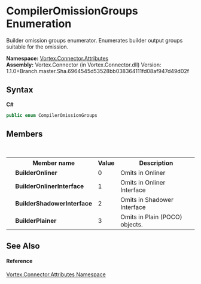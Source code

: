 # CompilerOmissionGroups Enumeration
 

Builder omission groups enumerator. Enumerates builder output groups suitable for the omission.

**Namespace:**&nbsp;<a href="N_Vortex_Connector_Attributes.md">Vortex.Connector.Attributes</a><br />**Assembly:**&nbsp;Vortex.Connector (in Vortex.Connector.dll) Version: 1.1.0+Branch.master.Sha.6964545d53528bb038364111fd08af947d49d02f

## Syntax

**C#**<br />
``` C#
public enum CompilerOmissionGroups
```


## Members
&nbsp;<table><tr><th></th><th>Member name</th><th>Value</th><th>Description</th></tr><tr><td /><td target="F:Vortex.Connector.Attributes.CompilerOmissionGroups.BuilderOnliner">**BuilderOnliner**</td><td>0</td><td>Omits in Onliner</td></tr><tr><td /><td target="F:Vortex.Connector.Attributes.CompilerOmissionGroups.BuilderOnlinerInterface">**BuilderOnlinerInterface**</td><td>1</td><td>Omits in Onliner Interface</td></tr><tr><td /><td target="F:Vortex.Connector.Attributes.CompilerOmissionGroups.BuilderShadowerInterface">**BuilderShadowerInterface**</td><td>2</td><td>Omits in Shadower Interface</td></tr><tr><td /><td target="F:Vortex.Connector.Attributes.CompilerOmissionGroups.BuilderPlainer">**BuilderPlainer**</td><td>3</td><td>Omits in Plain (POCO) objects.</td></tr></table>

## See Also


#### Reference
<a href="N_Vortex_Connector_Attributes.md">Vortex.Connector.Attributes Namespace</a><br />